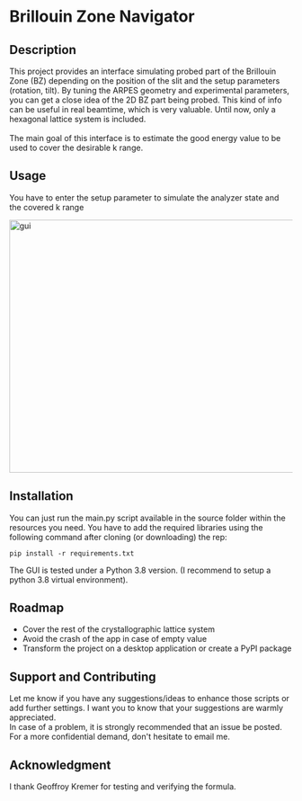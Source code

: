 # Brillouin Zone Navigator


## Description
This project provides an interface simulating probed part of the Brillouin Zone (BZ) depending on the position of the slit and the setup parameters (rotation, tilt). By tuning the ARPES geometry and experimental parameters, you can get a close idea of the 2D BZ part being probed. This kind of info can be useful in real beamtime, which is very valuable. Until now, only a hexagonal lattice system is included.
<br>  
The main goal of this interface is to estimate the good energy value to be used to cover the desirable k range.

## Usage
You have to enter the setup parameter to simulate the analyzer state and the covered k range

<img src="screenshot_app.png"
     alt="gui" width="600" height="450"
      style="float: center"/>


## Installation
You can just run the main.py script available in the source folder within the resources you need. You have to add the required libraries using the following command after cloning (or downloading) the rep:
```console
pip install -r requirements.txt
```
The GUI is tested under a Python 3.8 version. (I recommend to setup a python 3.8 virtual environment).

## Roadmap
 <ul>
  <li>Cover the rest of the crystallographic lattice system</li>
  <li>Avoid the crash of the app in case of empty value</li>
  <li>Transform the project on a desktop application or create a PyPI package</li>
</ul> 

## Support and Contributing
Let me know if you have any suggestions/ideas to enhance those scripts or add further settings. I want you to know that your suggestions are warmly appreciated.
<br>
In case of a problem, it is strongly recommended that an issue be posted. For a more confidential demand, don't hesitate to email me.

## Acknowledgment
I thank Geoffroy Kremer for testing and verifying the formula.  




